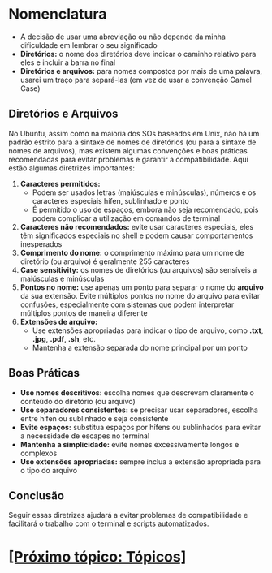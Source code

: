 # Nomenclatura

- A decisão de usar uma abreviação ou não depende da minha dificuldade em lembrar o seu significado
- **Diretórios:** o nome dos diretórios deve indicar o caminho relativo para eles e incluir a barra no final
- **Diretórios e arquivos:** para nomes compostos por mais de uma palavra, usarei um traço para separá-las (em vez de usar a convenção Camel Case)

## Diretórios e Arquivos

No Ubuntu, assim como na maioria dos SOs baseados em Unix, não há um padrão estrito para a sintaxe de nomes de diretórios (ou para a sintaxe de nomes de arquivos), mas existem algumas convenções e boas práticas recomendadas para evitar problemas e garantir a compatibilidade. Aqui estão algumas diretrizes importantes:

1. **Caracteres permitidos:**
    - Podem ser usados letras (maiúsculas e minúsculas), números e os caracteres especiais hífen, sublinhado e ponto
    - É permitido o uso de espaços, embora não seja recomendado, pois podem complicar a utilização em comandos de terminal
2. **Caracteres não recomendados:** evite usar caracteres especiais, eles têm significados especiais no shell e podem causar comportamentos inesperados
3. **Comprimento do nome:** o comprimento máximo para um nome de diretório (ou arquivo) é geralmente 255 caracteres
4. **Case sensitivity:** os nomes de diretórios (ou arquivos) são sensíveis a maiúsculas e minúsculas
5. **Pontos no nome:** use apenas um ponto para separar o nome do **arquivo** da sua extensão. Evite múltiplos pontos no nome do arquivo para evitar confusões, especialmente com sistemas que podem interpretar múltiplos pontos de maneira diferente
6. **Extensões de arquivo:**
    - Use extensões apropriadas para indicar o tipo de arquivo, como **.txt**, **.jpg**, **.pdf**, **.sh**, etc.
    - Mantenha a extensão separada do nome principal por um ponto

## Boas Práticas

- **Use nomes descritivos:** escolha nomes que descrevam claramente o conteúdo do diretório (ou arquivo)
- **Use separadores consistentes:** se precisar usar separadores, escolha entre hífen ou sublinhado e seja consistente
- **Evite espaços:** substitua espaços por hífens ou sublinhados para evitar a necessidade de escapes no terminal
- **Mantenha a simplicidade:** evite nomes excessivamente longos e complexos
- **Use extensões apropriadas:** sempre inclua a extensão apropriada para o tipo do arquivo

## Conclusão

Seguir essas diretrizes ajudará a evitar problemas de compatibilidade e facilitará o trabalho com o terminal e scripts automatizados.

# [[Próximo tópico: Tópicos]](./topicos.md)